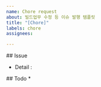 ```yaml
---
name: Chore request
about: 빌드업무 수정 등 이슈 발행 템플릿
title: "[Chore]"
labels: chore
assignees: 

---
```


## Issue

* Detail :

## Todo
* 